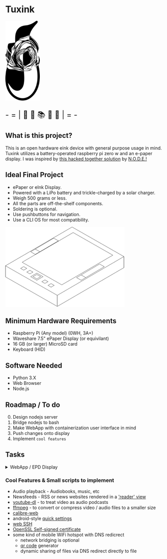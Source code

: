 # Tuxink

<!-- <img class="logo" src="img/logo.svg" style="height: 1.75in;"/> -->

<!--  ![](img/logo.svg | height = 100) -->
<img src="./img/logo.svg" height=250>

<p style="font-size: x-large;"> - = | &#128190;&#32;&#128214;&#32;&#128218;&#32;&#128212;&#32;&#128246; | = - </p>

## What is this project?

This is an open hardware eink device with general purpose usage in mind. Tuxink utilizes a battery-operated raspberry pi zero w and an e-paper display. I was inspired by [this hacked together solution](https://archive.org/details/n-o-d-e_archive/node/Projects/doomsday_archive.mkv) by [N.O.D.E.!](https://n-o-d-e.net)

## Ideal Final Project

<!-- <center>  </center> -->

- ePaper or eInk Display.
- Powered with a LiPo battery and trickle-charged by a solar charger.
- Weigh 500 grams or less.
- All the parts are off-the-shelf components.
- Soldering is optional.
- Use pushbuttons for navigation.
- Use a CLI OS for most compatibility.

<img src="./img/mockup.svg" height=250>

## Minimum Hardware Requirements

- Raspberry Pi (Any model) (0WH, 3A+)
- Waveshare 7.5" ePaper Display (or equivilant)
- 16 GB (or larger) MicroSD card
- Keyboard (HID)

## Software Needed

- Python 3.X
- Web Browser
- Node.js
<!-- - Flat File CMS -->

## Roadmap / To do

0. Design nodejs server
1. Bridge nodejs to bash
2. Make WebApp with containerization user interface in mind
3. Push changes onto display
4. Implement `cool features`

## Tasks

<details>
  <summary>WebApp / EPD Display</summary>

- Nodejs server-side application
- Select commands are executed server-side with bash
- Get input with tactile push buttons
- Push rendered changes to the ePaper Display
- Increase refresh rate of epd

</details>

### Cool Features & Small scripts to implement

- Audio playback - Audiobooks, music, etc
- Newsfeeds - RSS or news websites rendered in a ['reader' view](https://lmgtfy.app/?q=what+is+reader+mode&iie=1) 
- [youtube-dl](https://youtube-dl.org/) - to treat video as audio podcasts
- [ffmpeg](https://ffmpeg.org/) - to convert or compress video / audio files to a smaller size
- [calibre-web](https://github.com/janeczku/calibre-web)
- android-style [quick settings](https://lmgtfy.app/?q=android+quick+settings&t=i&iie=1)
- [web SSH](https://en.wikipedia.org/wiki/Web-based_SSH)
- [OpenSSL Self-signed certificate](https://www.openssl.org/)
- some kind of mobile WiFi hotspot with DNS redicrect
  - network bridging is optional
  - [qr code](https://en.wikipedia.org/wiki/QR_code) generator
  - dynamic sharing of files via DNS redirect directly to file